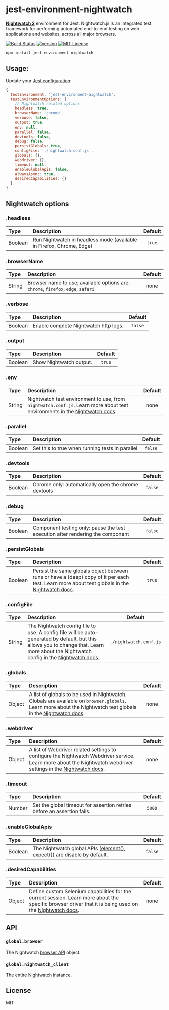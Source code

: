 # jest-environment-nightwatch
**[Nightwatch 2](https://v2.nightwatchjs.org)** environment for Jest. Nightwatch.js is an integrated test framework for performing automated end-to-end testing on web applications and websites, across all major browsers.

[![Build Status][build-badge]][build]
[![version][version-badge]][package]
[![MIT License][license-badge]][license]

```
npm install jest-environment-nightwatch
```

## Usage:
Update your [Jest configuration](https://jestjs.io/docs/configuration):

```js
{
  testEnvironment: 'jest-environment-nightwatch',
  testEnvironmentOptions: {
    // Nightwatch related options
    headless: true,
    browserName: 'chrome',
    verbose: false,  
    output: true,
    env: null, 
    parallel: false,
    devtools: false,
    debug: false, 
    persistGlobals: true,
    configFile: './nightwatch.conf.js',
    globals: {}, 
    webdriver: {},
    timeout: null,
    enableGlobalApis: false,
    alwaysAsync: true,
    desiredCapabilities: {}
  }
}
```

## Nightwatch options
### .headless

| Type | Description | Default |
|:--- | :--- | :---: |
| Boolean  | Run Nightwatch in headless mode (available in Firefox, Chrome, Edge) | `true` | 

### .browserName

| Type | Description | Default |
|:--- | :--- | :---: |
| String  | Browser name to use; available options are: `chrome`, `firefox`, `edge`, `safari` | none | 

### .verbose

| Type | Description | Default |
|:--- | :--- | :---: |
| Boolean  | Enable complete Nightwatch http logs. | `false` |

### .output

| Type | Description | Default |
|:--- | :--- | :---: | 
| Boolean  | Show Nightwatch output. | `true` |

### .env

| Type | Description | Default |
|:--- | :--- | :---: | 
| String  | Nightwatch test environment to use, from `nightwatch.conf.js`. Learn more about test environments in the [Nightwatch docs](https://v2.nightwatchjs.org/guide/using-nightwatch/concepts.html#defining-test-environments). | none |

### .parallel

| Type | Description | Default |
|:--- | :--- | :---: |
| Boolean  | Set this to true when running tests in parallel | `false` |

### .devtools

| Type | Description | Default |
|:--- | :--- | :---: |
| Boolean  | Chrome only: automatically open the chrome devtools | `false` |

### .debug

| Type | Description | Default |
|:--- | :--- | :---: |
| Boolean  | Component testing only: pause the test execution after rendering the component | `false` |

### .persistGlobals

| Type | Description | Default |
|:--- | :--- | :---: |
| Boolean  | Persist the same globals object between runs or have a (deep) copy of it per each test. Learn more about test globals in the [Nightwatch docs](https://v2.nightwatchjs.org/guide/using-nightwatch/concepts.html#using-test-globals).| `true` |

### .configFile

| Type | Description | Default |
|:--- | :--- | :---: | 
| String  | The Nightwatch config file to use. A config file will be auto-generated by default, but this allows you to change that. Learn more about the Nightwatch config in the [Nightwatch docs](https://v2.nightwatchjs.org/guide/configuration/overview.html). | `./nightwatch.conf.js` |


### .globals

| Type | Description | Default |
|:--- | :--- | :---: | 
| Object  | A list of globals to be used in Nightwatch. Globals are available on `browser.globals`. Learn more about the Nightwatch test globals in the [Nightwatch docs](https://v2.nightwatchjs.org/guide/using-nightwatch/external-globals.html). | none |

### .webdriver

| Type | Description | Default |
|:--- | :--- | :---: | 
| Object  | A list of Webdriver related settings to configure the Nightwatch Webdriver service. Learn more about the Nightwatch webdriver settings in the [Nightwatch docs](https://v2.nightwatchjs.org/guide/configuration/settings.html#webdriver-settings). | none |

### .timeout

| Type | Description | Default |
|:--- | :--- | :---: |
| Number  | Set the global timeout for assertion retries before an assertion fails.  | `5000` |

### .enableGlobalApis

| Type | Description | Default |
|:--- | :--- | :---: |
| Boolean  | The Nightwatch global APIs ([element()](https://v2.nightwatchjs.org/api/element/), [expect()](https://v2.nightwatchjs.org/api/expect/)) are disable by default. | `false` |

### .desiredCapabilities

| Type | Description | Default |
|:--- | :--- | :---: |
| Object  | Define custom Selenium capabilities for the current session. Learn more about the specific browser driver that it is being used on the [Nightwatch docs](https://v2.nightwatchjs.org/guide/browser-drivers-setup/). | none |


## API

### `global.browser`

The Nightwatch [browser API](https://v2.nightwatchjs.org/api/#the-browser-object) object.

### `global.nightwatch_client`

The entire Nightwatch instance.

## License
MIT

[build-badge]: https://github.com/nightwatchjs/jest-environment-nightwatch/actions/workflows/node.js.yml/badge.svg?branch=main
[build]: https://github.com/nightwatchjs/jest-environment-nightwatch/actions/workflows/node.js.yml
[version-badge]: https://img.shields.io/npm/v/jest-environment-nightwatch.svg?style=flat-square
[package]: https://www.npmjs.com/package/jest-environment-nightwatch
[license-badge]: https://img.shields.io/npm/l/jest-environment-nightwatch.svg?style=flat-square
[license]: https://github.com/nightwatchjs/jest-environment-nightwatch/blob/main/LICENSE